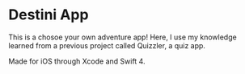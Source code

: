 # Destini App 
This is a chosoe your own adventure app! Here, I use my knowledge learned from a previous project called Quizzler, a quiz app. 

Made for iOS through Xcode and Swift 4. 

